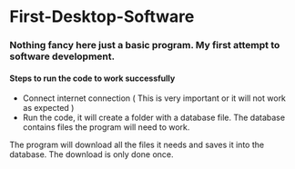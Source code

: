 # First-Desktop-Software

### Nothing fancy here just a basic program. My first attempt to software development. 
#### Steps to run the code to work successfully 

- Connect internet connection ( This is very important or it will not work as expected )
- Run the code, it will create a folder with a database file. The database contains files the program will need to work.
 
The program will download all the files it needs and saves it into the database. 
The download is only done once. 
